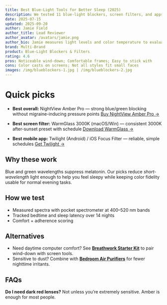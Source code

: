 ```yaml
---
title: Best Blue-Light Tools for Better Sleep (2025)
description: We tested 11 blue-light blockers, screen filters, and apps. These 3 picks helped us fall asleep faster without wrecking evening routines.
date: 2025-07-15
updated: 2025-09-20
author: Jamie Field
author_title: Lead Reviewer
author_avatar: /avatars/jamie.png
author_bio: Jamie measures light levels and color temperature to evaluate evening tools.
brand: Multi-Brand
product: Blue-Light Blockers & Filters
rating: 4.6
pros: Noticeable wind-down; Comfortable frames; Easy to stick with
cons: Color casts on screens; Not all styles fit small faces
images: /img/blueblockers-1.jpg | /img/blueblockers-2.jpg
---
```


# Quick picks

- **Best overall:** NightView Amber Pro — strong blue/green blocking without migraine-inducing pressure points
  <a href="https://merchant.example.com/nightview-amber-pro?aff=wildandwell" target="_blank" rel="nofollow sponsored noopener">Buy NightView Amber Pro →</a>

- **Best screen filter:** WarmGlass 3000K (macOS/Win) — consistent 3000K after-sunset preset with schedule
  <a href="https://merchant.example.com/warmglass?aff=wildandwell" target="_blank" rel="nofollow sponsored noopener">Download WarmGlass →</a>

- **Best mobile app:** Twilight (Android) / iOS Focus Filter — reliable, simple schedules
  <a href="https://merchant.example.com/twilight?aff=wildandwell" target="_blank" rel="nofollow sponsored noopener">Get Twilight →</a>

## Why these work
Blue and green wavelengths suppress melatonin. Our picks reduce <em>short-wavelength</em> light enough to help you feel sleepy while keeping color fidelity usable for normal evening tasks.

## How we test
- Measured spectra with pocket spectrometer at 400–520 nm bands
- Tracked bedtime and sleep latency over 14 nights
- Comfort + adherence scoring

## Alternatives
- Need daytime computer comfort? See **[Breathwork Starter Kit](/guides/breathwork-starter-kit)** to pair wind-down with screen tools.
- Sensitive to dust? Combine with **[Bedroom Air Purifiers](/guides/bedroom-air-purifiers)** for fewer nighttime irritants.

## FAQs
**Do I need dark red lenses?** Not unless you’re extremely sensitive. Amber is enough for most people.

